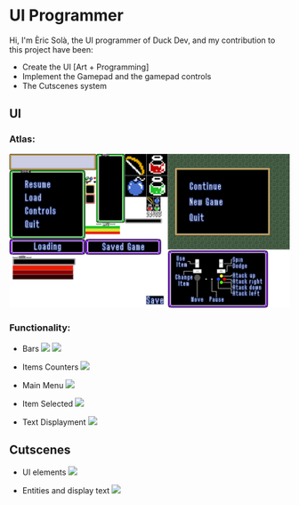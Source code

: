 # UI Programmer

Hi, I'm Èric Solà, the UI programmer of Duck Dev, and my contribution to this project have been:

* Create the UI [Art + Programming]
* Implement the Gamepad and the gamepad controls
* The Cutscenes system


## UI

### Atlas:
![](https://github.com/HeladodePistacho/Prueba1/blob/master/jajasalu2.png?raw=true)
### Functionality:

* Bars
![](https://i.gyazo.com/b98783dd21f38b0d45a2eb391f851c08.gif) ![](https://i.gyazo.com/dca794d84a79fa87d2c37c68038a9cf1.gif)

* Items Counters
![](https://i.gyazo.com/c95e0e47ba26a7406ca8af10074329da.gif)

* Main Menu
![](https://i.gyazo.com/9a2b73f747902a35ae8c16ec885f4282.gif)

* Item Selected
![](https://i.gyazo.com/0c5433df97115aee2ce07d13dc71eb18.gif)

* Text Displayment
![](https://i.gyazo.com/2d4cc733c1a181f838596d4adaf32ed1.gif)

## Cutscenes

* UI elements
![](https://i.gyazo.com/d2bd5d7eb480fae02b5529a259823c75.gif)

* Entities and display text
![](https://i.gyazo.com/65e3f9346d3e1969ecd8606d926a1a3e.gif)
